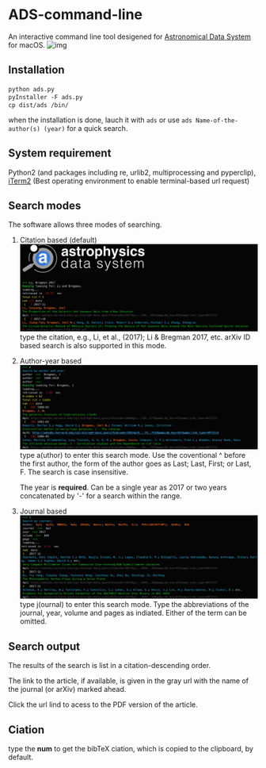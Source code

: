 # ADS-command-line
An interactive command line tool desigened for [Astronomical Data System](http://www.adsabs.harvard.edu) for macOS.
![img](http://adsabs.github.io/img/bbb_assets/ads_logo_full_light_background.svg)
## Installation
```
python ads.py
pyInstaller -F ads.py
cp dist/ads /bin/
```
when the installation is done, lauch it with
`
ads
`
or use
`
ads Name-of-the-author(s) (year)
`
for a quick search.

## System requirement
Python2 (and packages including re, urlib2, multiprocessing and pyperclip), [iTerm2](http://www.iterm2.com) (Best operating environment to enable terminal-based url request)

## Search modes
The software allows three modes of searching.
1. Citation based (default)
![img](https://github.com/LiYunyang/ADS-command-line/blob/master/cmod.png)
   type the citation, e.g., Li, et al., (2017); Li & Bregman 2017, etc.
   arXiv ID based search is also supported in this mode.
2. Author-year based
    ![img](https://github.com/LiYunyang/ADS-command-line/blob/master/amod.png)
   type a(uthor) to enter this search mode. 
   Use the coventional ^ before the first author, the form of the author goes as Last; Last, First; or Last, F. The search is case insensitive.
   
   The year is **required**. Can be a single year as 2017 or two years concatenated by '-' for a search within the range.
3. Journal based
![img](https://github.com/LiYunyang/ADS-command-line/blob/master/jmode.png)
   type j(ournal) to enter this search mode.
   Type the abbreviations of the journal, year, volume and pages as indiated. Either of the term can be omitted.
   
## Search output
The results of the search is list in a citation-descending order. 

The link to the article, if available, is given in the gray url with the name of the journal (or arXiv) marked ahead.

Click the url lind to acess to the PDF version of the article.

## Ciation
type the **num** to get the bibTeX ciation, which is copied to the clipboard, by default.
